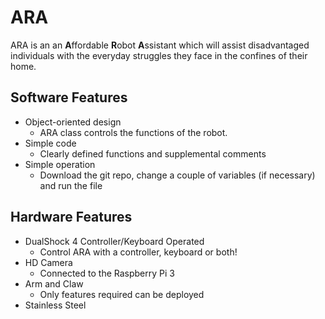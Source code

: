 # ARA

ARA is an an **A**ffordable **R**obot **A**ssistant which will assist disadvantaged individuals 
with the everyday struggles they face in the confines of their home. 

## Software Features
 * Object-oriented design
    - ARA class controls the functions of the robot.
 * Simple code
    - Clearly defined functions and supplemental comments
 * Simple operation
    - Download the git repo, change a couple of variables (if necessary) and run the file
    
## Hardware Features
 * DualShock 4 Controller/Keyboard Operated
    - Control ARA with a controller, keyboard or both!
 * HD Camera
    - Connected to the Raspberry Pi 3
 * Arm and Claw
    - Only features required can be deployed 
 * Stainless Steel